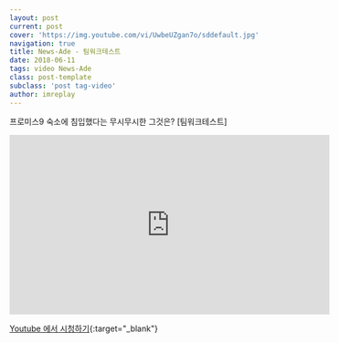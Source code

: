 ```yaml
---
layout: post
current: post
cover: 'https://img.youtube.com/vi/UwbeUZgan7o/sddefault.jpg'
navigation: true
title: News-Ade - 팀워크테스트
date: 2018-06-11
tags: video News-Ade
class: post-template
subclass: 'post tag-video'
author: imreplay
---
```


프로미스9 숙소에 침입했다는 무시무시한 그것은? [팀워크테스트]

<iframe width="560" height="315" src="https://www.youtube.com/embed/UwbeUZgan7o?rel=0" frameborder="0" allow="autoplay; encrypted-media" allowfullscreen></iframe>


[Youtube 에서 시청하기](https://www.youtube.com/watch?v=UwbeUZgan7o){:target="_blank"}
